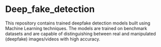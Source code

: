 # Deep_fake_detection
This repository contains trained deepfake detection models built using Machine Learning techniques. The models are trained on benchmark datasets and are capable of distinguishing between real and manipulated (deepfake) images/videos with high accuracy.
